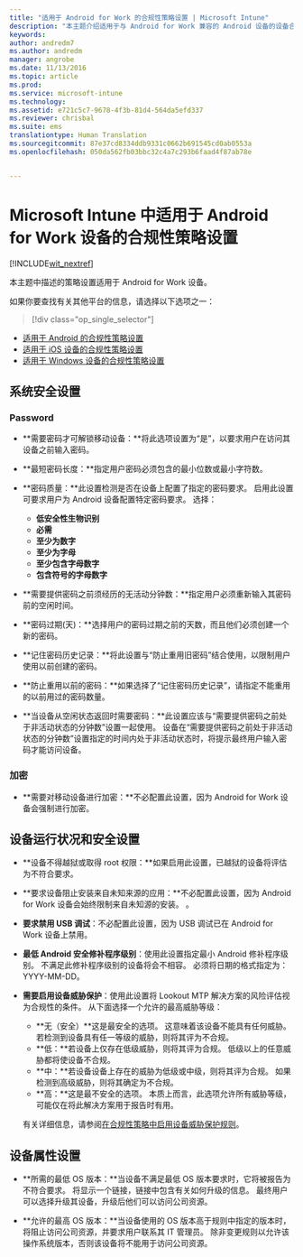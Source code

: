```yaml
---
title: "适用于 Android for Work 的合规性策略设置 | Microsoft Intune"
description: "本主题介绍适用于与 Android for Work 兼容的 Android 设备的设备合规性策略设置。"
keywords: 
author: andredm7
ms.author: andredm
manager: angrobe
ms.date: 11/13/2016
ms.topic: article
ms.prod: 
ms.service: microsoft-intune
ms.technology: 
ms.assetid: e721c5c7-9678-4f3b-81d4-564da5efd337
ms.reviewer: chrisbal
ms.suite: ems
translationtype: Human Translation
ms.sourcegitcommit: 87e37cd8334ddb9331c0662b691545cd0ab0553a
ms.openlocfilehash: 050da562fb03bbc32c4a7c293b6faad4f87ab78e


---
```



# <a name="compliance-policy-settings-for-android-for-work-devices-in-microsoft-intune"></a>Microsoft Intune 中适用于 Android for Work 设备的合规性策略设置

[!INCLUDE[wit_nextref](../includes/afw_rollout_disclaimer.md)]

本主题中描述的策略设置适用于 Android for Work 设备。

如果你要查找有关其他平台的信息，请选择以下选项之一：
> [!div class="op_single_selector"]
- [适用于 Android 的合规性策略设置](android-compliance-policy-settings-in-microsoft-intune.md)
- [适用于 iOS 设备的合规性策略设置](ios-compliance-policy-settings-in-microsoft-intune.md)
- [适用于 Windows 设备的合规性策略设置](windows-compliance-policy-settings-in-microsoft-intune.md)

## <a name="system-security-settings"></a>系统安全设置
### <a name="password"></a>Password
- **需要密码才可解锁移动设备：**将此选项设置为“是”，以要求用户在访问其设备之前输入密码。

-  **最短密码长度：**指定用户密码必须包含的最小位数或最小字符数。

- **密码质量：**此设置检测是否在设备上配置了指定的密码要求。 启用此设置可要求用户为 Android 设备配置特定密码要求。 选择：
  -   **低安全性生物识别**
  - **必需**
  -   **至少为数字**
  -   **至少为字母**
  -   **至少包含字母数字**
  -   **包含符号的字母数字**

- **需要提供密码之前须经历的无活动分钟数：**指定用户必须重新输入其密码前的空闲时间。

- **密码过期(天)：**选择用户的密码过期之前的天数，而且他们必须创建一个新的密码。

- **记住密码历史记录：**将此设置与“防止重用旧密码”结合使用，以限制用户使用以前创建的密码。

- **防止重用以前的密码：**如果选择了“记住密码历史记录”，请指定不能重用的以前用过的密码数量。

- **当设备从空闲状态返回时需要密码：**此设置应该与“需要提供密码之前处于非活动状态的分钟数”设置一起使用。 设备在“需要提供密码之前处于非活动状态的分钟数”设置指定的时间内处于非活动状态时，将提示最终用户输入密码才能访问设备。

### <a name="encryption"></a>加密
- **需要对移动设备进行加密：**不必配置此设置，因为 Android for Work 设备会强制进行加密。

## <a name="device-health-and-security-settings"></a>设备运行状况和安全设置

- **设备不得越狱或取得 root 权限：**如果启用此设置，已越狱的设备将评估为不符合要求。
- **要求设备阻止安装来自未知来源的应用：**不必配置此设置，因为 Android for Work 设备会始终限制来自未知源的安装。 。  

- **要求禁用 USB 调试**：不必配置此设置，因为 USB 调试已在 Android for Work 设备上禁用。

- **最低 Android 安全修补程序级别**：使用此设置指定最小 Android 修补程序级别。  不满足此修补程序级别的设备将会不相容。 必须将日期的格式指定为：YYYY-MM-DD。
- **需要启用设备威胁保护**：使用此设置将 Lookout MTP 解决方案的风险评估视为合规性的条件。 从下面选择一个允许的最高威胁等级：

  - **无（安全）**这是最安全的选项。 这意味着该设备不能具有任何威胁。 若检测到设备具有任一等级的威胁，则将其评为不合规。
  - **低：**若设备上仅存在低级威胁，则将其评为合规。 低级以上的任意威胁都将使设备不合规。
  - **中：**若设备设备上存在的威胁为低级或中级，则将其评为合规。 如果检测到高级威胁，则将其确定为不合规。
  - **高：**这是最不安全的选项。 本质上而言，此选项允许所有威胁等级，可能仅在将此解决方案用于报告时有用。

  有关详细信息，请参阅[在合规性策略中启用设备威胁保护规则](enable-device-threat-protection-rule-in-compliance-policy.md)。

## <a name="device-property-settings"></a>设备属性设置
- **所需的最低 OS 版本：**当设备不满足最低 OS 版本要求时，它将被报告为不符合要求。
  将显示一个链接，链接中包含有关如何升级的信息。 最终用户可以选择升级其设备，升级后他们可以访问公司资源。

- **允许的最高 OS 版本：**当设备使用的 OS 版本高于规则中指定的版本时，将阻止访问公司资源，并要求用户联系其 IT 管理员。 除非变更规则以允许该操作系统版本，否则该设备将不能用于访问公司资源。



<!--HONumber=Dec16_HO2-->



